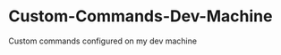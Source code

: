 Custom-Commands-Dev-Machine
===========================

Custom commands configured on my dev machine

